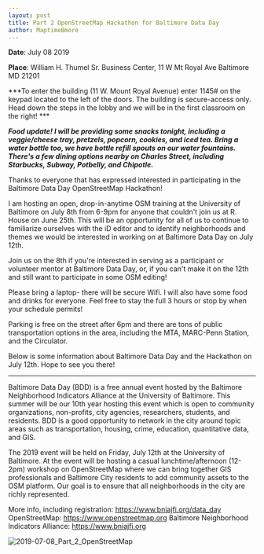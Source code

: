 ```yaml
---
layout: post
title: Part 2 OpenStreetMap Hackathon for Baltimore Data Day
author: MaptimeBmore
---
```


**Date**: July 08 2019

**Place**: William H. Thumel Sr. Business Center, 11 W Mt Royal Ave Baltimore MD 21201

***To enter the building (11 W. Mount Royal Avenue) enter 1145# on the keypad located to the left of the doors. The building is secure-access only. Head down the steps in the lobby and we will be in the first classroom on the right! ***

***Food update! I will be providing some snacks tonight, including a veggie/cheese tray, pretzels, popcorn, cookies, and iced tea. Bring a water bottle too, we have bottle refill spouts on our water fountains. There's a few dining options nearby on Charles Street, including Starbucks, Subway, Potbelly, and Chipotle.***

Thanks to everyone that has expressed interested in participating in the Baltimore Data Day OpenStreetMap Hackathon!

I am hosting an open, drop-in-anytime OSM training at the University of Baltimore on July 8th from 6-9pm for anyone that couldn't join us at R. House on June 25th. This will be an opportunity for all of us to continue to familiarize ourselves with the iD editor and to identify neighborhoods and themes we would be interested in working on at Baltimore Data Day on July 12th.

Join us on the 8th if you're interested in serving as a participant or volunteer mentor at Baltimore Data Day, or, if you can't make it on the 12th and still want to participate in some OSM editing!

Please bring a laptop- there will be secure Wifi. I will also have some food and drinks for everyone. Feel free to stay the full 3 hours or stop by when your schedule permits!

Parking is free on the street after 6pm and there are tons of public transportation options in the area, including the MTA, MARC-Penn Station, and the Circulator.

Below is some information about Baltimore Data Day and the Hackathon on July 12th. Hope to see you there!

----
Baltimore Data Day (BDD) is a free annual event hosted by the Baltimore Neighborhood Indicators Alliance at the University of Baltimore. This summer will be our 10th year hosting this event which is open to community organizations, non-profits, city agencies, researchers, students, and residents. BDD is a good opportunity to network in the city around topic areas such as transportation, housing, crime, education, quantitative data, and GIS.

The 2019 event will be held on Friday, July 12th at the University of Baltimore. At the event will be hosting a casual lunchtime/afternoon (12-2pm) workshop on OpenStreetMap where we can bring together GIS professionals and Baltimore City residents to add community assets to the OSM platform. Our goal is to ensure that all neighborhoods in the city are richly represented.

More info, including registration: https://www.bniajfi.org/data_day
OpenStreetMap: https://www.openstreetmap.org
Baltimore Neighborhood Indicators Alliance: https://www.bniajfi.org


![2019-07-08_Part_2_OpenStreetMap]({{site.baseurl}}img\2019-07-08_Part_2_OpenStreetMap.jpg)
